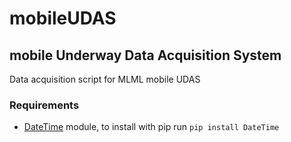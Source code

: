 # mobileUDAS
## mobile Underway Data Acquisition System

Data acquisition script for MLML mobile UDAS

### Requirements

* [DateTime](https://pypi.python.org/pypi/DateTime/) module, to install with pip run ```pip install DateTime```

